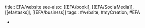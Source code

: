 title:: EFA/website
see-also:: [[EFA/book]], [[EFA/SocialMedia]], [[efa/tasks]], [[EFA/business]]
tags:: #website, #myCreation, #EFA

-
